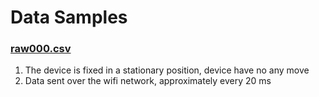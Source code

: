 # Data Samples

### [raw000.csv](https://raw.githubusercontent.com/452/parkinson-s-disease-detector/master/data-samples/raw000.csv)

1. The device is fixed in a stationary position, device have no any move
2. Data sent over the wifi network, approximately every 20 ms